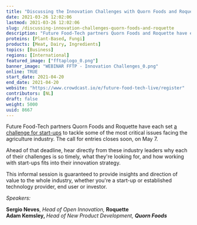 ```yaml
---
title: "Discussing the Innovation Challenges with Quorn Foods and Roquette"
date: 2021-03-26 12:02:06
lastmod: 2021-03-26 12:02:06
slug: /discussing-innovation-challenges-quorn-foods-and-roquette
description: "Future Food-Tech partners Quorn Foods and Roquette have each set a challenge for start-ups to tackle some of the most critical issues facing the agriculture industry. The call for entries closes soon, on May 7. Ahead of that deadline, hear directly from these industry leaders why each of their challenges is so timely, what they're looking for, and how working with start-ups fits into their innovation strategy."
proteins: [Plant-Based, Fungi]
products: [Meat, Dairy, Ingredients]
topics: [Business]
regions: [International]
featured_image: ["fftaplogo_0.png"]
banner_image: "WEBINAR FFTP - Innovation Challenges_0.png"
online: TRUE
start_date: 2021-04-20
end_date: 2021-04-20
website: "https://www.crowdcast.io/e/future-food-tech-live/register"
contributors: [NL]
draft: false
weight: 5000
uuid: 8667
---
```

<p>Future Food-Tech partners Quorn Foods and Roquette have each set <a href="https://www.proteinreport.org/newswire/future-food-tech-announces-innovation-challenges-partnership-quorn-foods-and-roquette">a challenge for start-ups</a> to tackle some of the most critical issues facing the agriculture industry. The call for entries closes soon, on May 7. </p>
<p>Ahead of that deadline, hear directly from these industry leaders why each of their challenges is so timely, what they're looking for, and how working with start-ups fits into their innovation strategy.</p>
<p>This informal session is guaranteed to provide insights and direction of value to the whole industry, whether you're a start-up or established technology provider, end user or investor. </p>
<p><em>Speakers: </em></p>
<p><strong>Sergio Neves</strong>, <em>Head of Open Innovation,</em> <strong>Roquette</strong><br />
<strong>Adam Kemsley, </strong><em>Head of New Product Development, <strong>Quorn Foods</strong></em></p>
